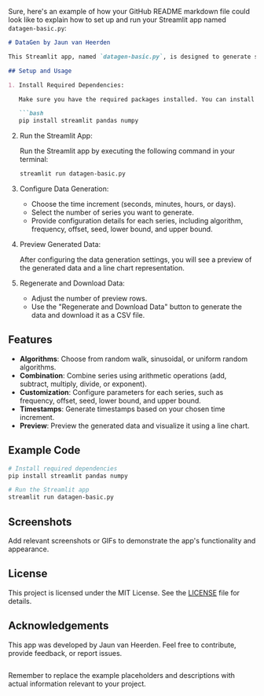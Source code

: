 Sure, here's an example of how your GitHub README markdown file could look like to explain how to set up and run your Streamlit app named `datagen-basic.py`:

```markdown
# DataGen by Jaun van Heerden

This Streamlit app, named `datagen-basic.py`, is designed to generate synthetic time-series data with various algorithms. You can customize the parameters of each series and combine them to create unique datasets for testing and analysis.

## Setup and Usage

1. Install Required Dependencies:

   Make sure you have the required packages installed. You can install them using the following command:

   ```bash
   pip install streamlit pandas numpy
   ```

2. Run the Streamlit App:

   Run the Streamlit app by executing the following command in your terminal:

   ```bash
   streamlit run datagen-basic.py
   ```

3. Configure Data Generation:

   - Choose the time increment (seconds, minutes, hours, or days).
   - Select the number of series you want to generate.
   - Provide configuration details for each series, including algorithm, frequency, offset, seed, lower bound, and upper bound.

4. Preview Generated Data:

   After configuring the data generation settings, you will see a preview of the generated data and a line chart representation.

5. Regenerate and Download Data:

   - Adjust the number of preview rows.
   - Use the "Regenerate and Download Data" button to generate the data and download it as a CSV file.

## Features

- **Algorithms**: Choose from random walk, sinusoidal, or uniform random algorithms.
- **Combination**: Combine series using arithmetic operations (add, subtract, multiply, divide, or exponent).
- **Customization**: Configure parameters for each series, such as frequency, offset, seed, lower bound, and upper bound.
- **Timestamps**: Generate timestamps based on your chosen time increment.
- **Preview**: Preview the generated data and visualize it using a line chart.

## Example Code

```bash
# Install required dependencies
pip install streamlit pandas numpy

# Run the Streamlit app
streamlit run datagen-basic.py
```

## Screenshots

Add relevant screenshots or GIFs to demonstrate the app's functionality and appearance.

## License

This project is licensed under the MIT License. See the [LICENSE](LICENSE) file for details.

## Acknowledgements

This app was developed by Jaun van Heerden. Feel free to contribute, provide feedback, or report issues.

```
```

Remember to replace the example placeholders and descriptions with actual information relevant to your project.

